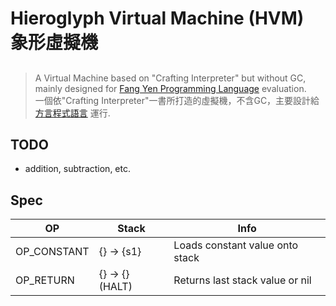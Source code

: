 <h1> Hieroglyph Virtual Machine (HVM) </br>象形虛擬機 </h1>

##

> A Virtual Machine based on "Crafting Interpreter" but without GC, mainly designed for [Fang Yen Programming Language](https://github.com/ChAoSUnItY/FangYen) evaluation.\
> 一個依"Crafting Interpreter"一書所打造的虛擬機，不含GC，主要設計給[方言程式語言](https://github.com/ChAoSUnItY/FangYen) 運行.

## TODO

- addition, subtraction, etc.

## Spec

| OP          | Stack           | Info            |
|-------------|-----------------|-----------------|
| OP_CONSTANT | {} -> {s1}      | Loads constant value onto stack |
| OP_RETURN   | {} -> {} (HALT) | Returns last stack value or nil |

